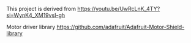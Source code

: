 This project is derived from
https://youtu.be/UwRcLnK_4TY?si=WynK4_XM19vsI-gh


Motor driver library
https://github.com/adafruit/Adafruit-Motor-Shield-library



